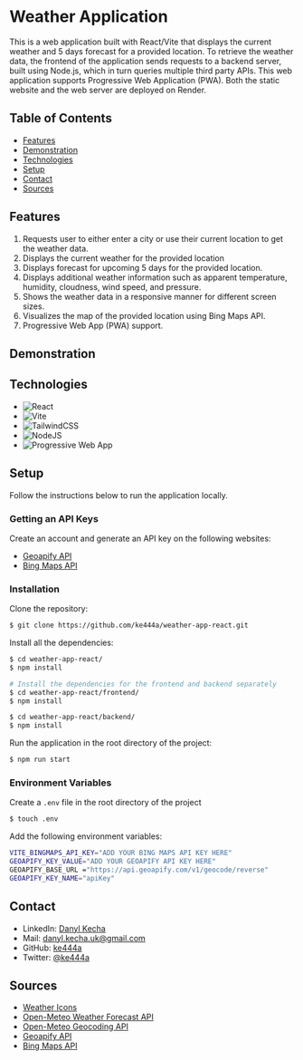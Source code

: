 # Weather Application

This is a web application built with React/Vite that displays the current weather and 5 days forecast for a provided location. To retrieve the weather data, the frontend of the application sends requests to a backend server, built using Node.js, which in turn queries multiple third party APIs. This web application supports Progressive Web Application (PWA). Both the static website and the web server are deployed on Render.

## Table of Contents
- [Features](#features)
- [Demonstration](#demonstration)
- [Technologies](#technologies)
- [Setup](#setup)
- [Contact](#contact)
- [Sources](#sources)

## Features
1. Requests user to either enter a city or use their current location to get the weather data.
2. Displays the current weather for the provided location
3. Displays forecast for upcoming 5 days for the provided location.
4. Displays additional weather information such as apparent temperature, humidity, cloudness, wind speed, and pressure.
5. Shows the weather data in a responsive manner for different screen sizes.
6. Visualizes the map of the provided location using Bing Maps API.
7. Progressive Web App (PWA) support.

## Demonstration

## Technologies
* ![React](https://img.shields.io/badge/react-%2320232a.svg?style=for-the-badge&logo=react&logoColor=%2361DAFB)
* ![Vite](https://img.shields.io/badge/vite-%23646CFF.svg?style=for-the-badge&logo=vite&logoColor=white)
* ![TailwindCSS](https://img.shields.io/badge/tailwindcss-%2338B2AC.svg?style=for-the-badge&logo=tailwind-css&logoColor=white)
* ![NodeJS](https://img.shields.io/badge/node.js-6DA55F?style=for-the-badge&logo=node.js&logoColor=white)
* ![Progressive Web App](https://img.shields.io/badge/Progressive%20Web%20App-%2320232a.svg?style=for-the-badge&logo=google-chrome&logoColor=white)

## Setup
Follow the instructions below to run the application locally.
### Getting an API Keys
Create an account and generate an API key on the following websites:
* [Geoapify API](https://apidocs.geoapify.com/)
* [Bing Maps API](https://www.bingmapsportal.com/)

### Installation
Clone the repository:
```bash
$ git clone https://github.com/ke444a/weather-app-react.git
```
Install all the dependencies:
```bash
$ cd weather-app-react/
$ npm install

# Install the dependencies for the frontend and backend separately
$ cd weather-app-react/frontend/
$ npm install

$ cd weather-app-react/backend/
$ npm install
```
Run the application in the root directory of the project:
```bash
$ npm run start
```
### Environment Variables
Create a `.env` file in the root directory of the project 
```bash
$ touch .env
```
Add the following environment variables:
```bash
VITE_BINGMAPS_API_KEY="ADD YOUR BING MAPS API KEY HERE"
GEOAPIFY_KEY_VALUE="ADD YOUR GEOAPIFY API KEY HERE"
GEOAPIFY_BASE_URL ="https://api.geoapify.com/v1/geocode/reverse"
GEOAPIFY_KEY_NAME="apiKey"
```

## Contact
- LinkedIn: [Danyl Kecha](https://www.linkedin.com/in/danylkecha//)
- Mail: danyl.kecha.uk@gmail.com
- GitHub: [ke444a](https://github.com/ke444a)
- Twitter: [@ke444a](https://twitter.com/ke444a)

## Sources
- [Weather Icons](https://www.flaticon.com/packs/weather-173)
- [Open-Meteo Weather Forecast API](https://open-meteo.com/en/docs)
- [Open-Meteo Geocoding API](https://open-meteo.com/en/docs/geocoding-api)
- [Geoapify API](https://apidocs.geoapify.com/)
- [Bing Maps API](https://www.bingmapsportal.com/)

